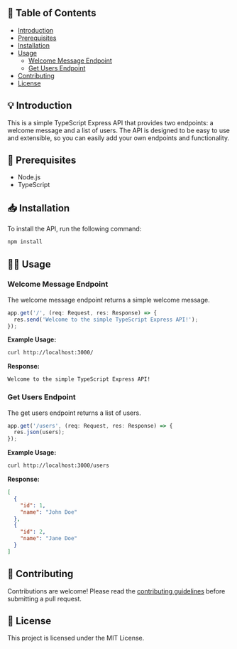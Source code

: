 ## 🔗 Table of Contents

- [Introduction](#introduction)
- [Prerequisites](#prerequisites)
- [Installation](#installation)
- [Usage](#usage)
  - [Welcome Message Endpoint](#welcome-message-endpoint)
  - [Get Users Endpoint](#get-users-endpoint)
- [Contributing](#contributing)
- [License](#license)

## 💡 Introduction

This is a simple TypeScript Express API that provides two endpoints: a welcome message and a list of users. The API is designed to be easy to use and extensible, so you can easily add your own endpoints and functionality.

## 🧰 Prerequisites

- Node.js
- TypeScript

## 📥 Installation

To install the API, run the following command:

```sh
npm install
```

## 🏃‍♂️ Usage

### Welcome Message Endpoint

The welcome message endpoint returns a simple welcome message.

```typescript
app.get('/', (req: Request, res: Response) => {
  res.send('Welcome to the simple TypeScript Express API!');
});
```

**Example Usage:**

```sh
curl http://localhost:3000/
```

**Response:**

```
Welcome to the simple TypeScript Express API!
```

### Get Users Endpoint

The get users endpoint returns a list of users.

```typescript
app.get('/users', (req: Request, res: Response) => {
  res.json(users);
});
```

**Example Usage:**

```sh
curl http://localhost:3000/users
```

**Response:**

```json
[
  {
    "id": 1,
    "name": "John Doe"
  },
  {
    "id": 2,
    "name": "Jane Doe"
  }
]
```

## 🤝 Contributing

Contributions are welcome! Please read the [contributing guidelines](CONTRIBUTING.md) before submitting a pull request.

## 📄 License

This project is licensed under the MIT License.